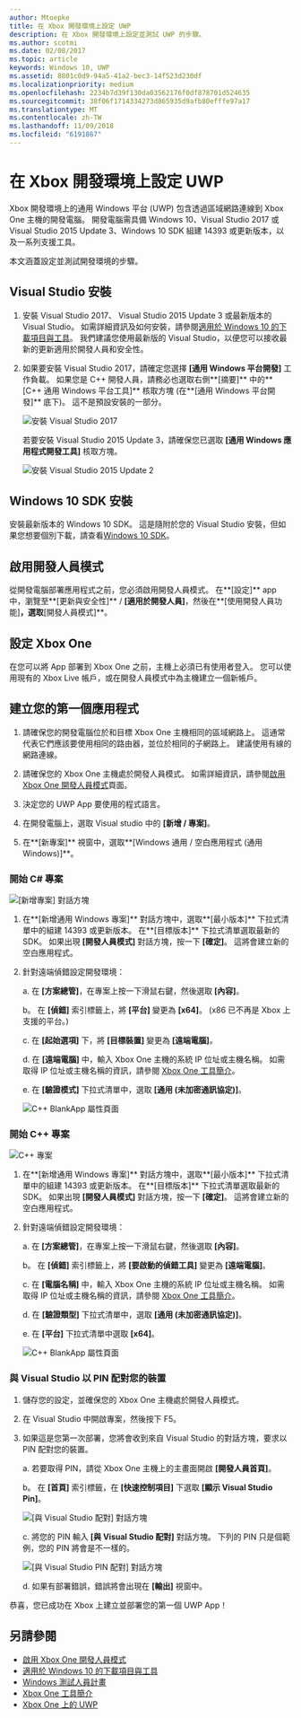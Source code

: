 ```yaml
---
author: Mtoepke
title: 在 Xbox 開發環境上設定 UWP
description: 在 Xbox 開發環境上設定並測試 UWP 的步驟。
ms.author: scotmi
ms.date: 02/08/2017
ms.topic: article
keywords: Windows 10, UWP
ms.assetid: 8801c0d9-94a5-41a2-bec3-14f523d230df
ms.localizationpriority: medium
ms.openlocfilehash: 2234b7d39f130da03562176f0df878701d524635
ms.sourcegitcommit: 38f06f1714334273d865935d9afb80efffe97a17
ms.translationtype: MT
ms.contentlocale: zh-TW
ms.lasthandoff: 11/09/2018
ms.locfileid: "6191867"
---
```

# <a name="set-up-your-uwp-on-xbox-development-environment"></a>在 Xbox 開發環境上設定 UWP

Xbox 開發環境上的通用 Windows 平台 (UWP) 包含透過區域網路連線到 Xbox One 主機的開發電腦。
開發電腦需具備 Windows 10、Visual Studio 2017 或 Visual Studio 2015 Update 3、Windows 10 SDK 組建 14393 或更新版本，以及一系列支援工具。


本文涵蓋設定並測試開發環境的步驟。

## <a name="visual-studio-setup"></a>Visual Studio 安裝

1. 安裝 Visual Studio 2017、 Visual Studio 2015 Update 3 或最新版本的 Visual Studio。 如需詳細資訊及如何安裝，請參閱[適用於 Windows 10 的下載項目與工具](https://dev.windows.com/downloads)。 我們建議您使用最新版的 Visual Studio，以便您可以接收最新的更新適用於開發人員和安全性。

2. 如果要安裝 Visual Studio 2017，請確定您選擇 **\[通用 Windows 平台開發\]** 工作負載。 如果您是 C++ 開發人員，請務必也選取右側**\[摘要\]** 中的**\[C++ 通用 Windows 平台工具\]** 核取方塊 (在**\[通用 Windows 平台開發\]** 底下)。 這不是預設安裝的一部分。

    ![安裝 Visual Studio 2017](images/development-environment-setup-1.png)

    若要安裝 Visual Studio 2015 Update 3，請確保您已選取 **\[通用 Windows 應用程式開發工具\]** 核取方塊。

    ![安裝 Visual Studio 2015 Update 2](images/vs_install_tools.png)

## <a name="windows-10-sdk-setup"></a>Windows 10 SDK 安裝

安裝最新版本的 Windows 10 SDK。 這是隨附於您的 Visual Studio 安裝，但如果您想要個別下載，請查看[Windows 10 SDK](https://developer.microsoft.com/windows/downloads/windows-10-sdk)。


## <a name="enabling-developer-mode"></a>啟用開發人員模式

從開發電腦部署應用程式之前，您必須啟用開發人員模式。 在**\[設定\]** app 中，瀏覽至**\[更新與安全性\]** / **\[適用於開發人員\]**，然後在**\[使用開發人員功能\]**，選取**\[開發人員模式\]**。

## <a name="setting-up-your-xbox-one"></a>設定 Xbox One

在您可以將 App 部署到 Xbox One 之前，主機上必須已有使用者登入。 您可以使用現有的 Xbox Live 帳戶，或在開發人員模式中為主機建立一個新帳戶。 

## <a name="create-your-first-app"></a>建立您的第一個應用程式

1. 請確保您的開發電腦位於和目標 Xbox One 主機相同的區域網路上。 這通常代表它們應該要使用相同的路由器，並位於相同的子網路上。 建議使用有線的網路連線。

2. 請確保您的 Xbox One 主機處於開發人員模式。  如需詳細資訊，請參閱[啟用 Xbox One 開發人員模式](devkit-activation.md)頁面。

3. 決定您的 UWP App 要使用的程式語言。

4. 在開發電腦上，選取 Visual studio 中的 **\[新增 / 專案\]**。

5. 在**\[新專案\]** 視窗中，選取**\[Windows 通用 / 空白應用程式 (通用 Windows)\]**。

### <a name="starting-a-c-project"></a>開始 C# 專案

  ![[新增專案] 對話方塊](images/development-environment-setup-2.png)

1. 在**\[新增通用 Windows 專案\]** 對話方塊中，選取**\[最小版本\]** 下拉式清單中的組建 14393 或更新版本。 在**\[目標版本\]** 下拉式清單選取最新的 SDK。 如果出現 **\[開發人員模式\]** 對話方塊，按一下 **\[確定\]**。 這將會建立新的空白應用程式。

2. 針對遠端偵錯設定開發環境：

    a. 在 **\[方案總管\]**，在專案上按一下滑鼠右鍵，然後選取 **\[內容\]**。

    b。 在 **\[偵錯\]** 索引標籤上，將 **\[平台\]** 變更為 **\[x64\]**。 (x86 已不再是 Xbox 上支援的平台。)

    c. 在 **\[起始選項\]** 下，將 **\[目標裝置\]** 變更為 **\[遠端電腦\]**。

    d. 在 **\[遠端電腦\]** 中，輸入 Xbox One 主機的系統 IP 位址或主機名稱。 如需取得 IP 位址或主機名稱的資訊，請參閱 [Xbox One 工具簡介](introduction-to-xbox-tools.md)。

    e. 在 **\[驗證模式\]** 下拉式清單中，選取 **\[通用 (未加密通訊協定)\]**。

    ![C++ BlankApp 屬性頁面](images/vs_remote.jpg)

### <a name="starting-a-c-project"></a>開始 C++ 專案

  ![C++ 專案](images/development-environment-setup-3.png)

1. 在**\[新增通用 Windows 專案\]** 對話方塊中，選取**\[最小版本\]** 下拉式清單中的組建 14393 或更新版本。 在**\[目標版本\]** 下拉式清單選取最新的 SDK。 如果出現 **\[開發人員模式\]** 對話方塊，按一下 **\[確定\]**。 這將會建立新的空白應用程式。

2. 針對遠端偵錯設定開發環境：

   a. 在 **\[方案總管\]**，在專案上按一下滑鼠右鍵，然後選取 **\[內容\]**。

   b。 在 **\[偵錯\]** 索引標籤上，將 **\[要啟動的偵錯工具\]** 變更為 **\[遠端電腦\]**。

   c. 在 **\[電腦名稱\]** 中，輸入 Xbox One 主機的系統 IP 位址或主機名稱。 如需取得 IP 位址或主機名稱的資訊，請參閱 [Xbox One 工具簡介](introduction-to-xbox-tools.md)。

   d. 在 **\[驗證類型\]** 下拉式清單中，選取 **\[通用 (未加密通訊協定)\]**。

   e. 在 **\[平台\]** 下拉式清單中選取 **\[x64\]**。

    ![C++ BlankApp 屬性頁面](images/development-environment-setup-4.png)

### <a name="pin-pair-your-device-with-visual-studio"></a>與 Visual Studio 以 PIN 配對您的裝置

1. 儲存您的設定，並確保您的 Xbox One 主機處於開發人員模式。

2. 在 Visual Studio 中開啟專案，然後按下 F5。

3. 如果這是您第一次部署，您將會收到來自 Visual Studio 的對話方塊，要求以 PIN 配對您的裝置。

    a. 若要取得 PIN，請從 Xbox One 主機上的主畫面開啟 **\[開發人員首頁\]**。

    b。 在 **\[首頁\]** 索引標籤，在 **\[快速控制項目\]** 下選取 **\[顯示 Visual Studio Pin\]**。
  
    ![[與 Visual Studio 配對] 對話方塊](images/development-environment-setup-5.png)

    c. 將您的 PIN 輸入 **\[與 Visual Studio 配對\]** 對話方塊。 下列的 PIN 只是個範例，您的 PIN 將會是不一樣的。

    ![[與 Visual Studio PIN 配對] 對話方塊](images/devhome_pin.png)

    d. 如果有部署錯誤，錯誤將會出現在 **\[輸出\]** 視窗中。

恭喜，您已成功在 Xbox 上建立並部署您的第一個 UWP App！

## <a name="see-also"></a>另請參閱
- [啟用 Xbox One 開發人員模式](devkit-activation.md)  
- [適用於 Windows 10 的下載項目與工具](https://dev.windows.com/downloads)  
- [Windows 測試人員計畫](http://go.microsoft.com/fwlink/?LinkId=780552)  
- [Xbox One 工具簡介](introduction-to-xbox-tools.md) 
- [Xbox One 上的 UWP](index.md)